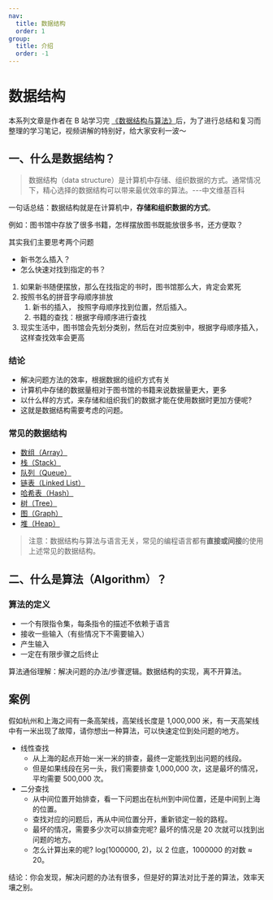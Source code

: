 ```yaml
---
nav:
  title: 数据结构
  order: 1
group:
  title: 介绍
  order: -1
---
```


# 数据结构

本系列文章是作者在 B 站学习完 [《数据结构与算法》](https://www.bilibili.com/video/BV1x7411L7Q7)后，为了进行总结和复习而整理的学习笔记，视频讲解的特别好，给大家安利一波～

## 一、什么是数据结构？

> 数据结构（data structure）是计算机中存储、组织数据的方式。通常情况下，精心选择的数据结构可以带来最优效率的算法。---中文维基百科

一句话总结：数据结构就是在计算机中，**存储和组织数据的方式**。

例如：图书馆中存放了很多书籍，怎样摆放图书既能放很多书，还方便取？

其实我们主要思考两个问题

- 新书怎么插入？
- 怎么快速对找到指定的书？

1. 如果新书随便摆放，那么在找指定的书时，图书馆那么大，肯定会累死
2. 按照书名的拼音字母顺序排放
   1. 新书的插入， 按照字母顺序找到位置，然后插入。
   2. 书籍的查找：根据字母顺序进行查找
3. 现实生活中，图书馆会先划分类别，然后在对应类别中，根据字母顺序插入，这样查找效率会更高

### 结论

- 解决问题方法的效率，根据数据的组织方式有关
- 计算机中存储的数据量相对于图书馆的书籍来说数据量更大，更多
- 以什么样的方式，来存储和组织我们的数据才能在使用数据时更加方便呢?
- 这就是数据结构需要考虑的问题。

### 常见的数据结构

- [数组（Array）](https://developer.mozilla.org/zh-CN/docs/Web/JavaScript/Reference/Global_Objects/Array)
- [栈（Stack）](/data-structure/01_stack)
- [队列（Queue）](/data-structure/02_queue)
- [链表（Linked List）](/data-structure/03_linked_list)
- [哈希表（Hash）](/data-structure/07_hash_table)
- [树（Tree）](/data-structure/08_tree&binary_tree)
- [图（Graph）](/data-structure/11_graph)
- [堆（Heap）](https://zh.wikipedia.org/wiki/%E5%A0%86%E7%A9%8D)

> 注意：数据结构与算法与语言无关，常见的编程语言都有**直接或间接**的使用上述常见的数据结构。

## 二、什么是算法（Algorithm）？

### 算法的定义

- 一个有限指令集，每条指令的描述不依赖于语言
- 接收一些输入（有些情况下不需要输入）
- 产生输入
- 一定在有限步骤之后终止

算法通俗理解：解决问题的办法/步骤逻辑。数据结构的实现，离不开算法。

## 案例

假如杭州和上海之间有一条高架线，高架线长度是 1,000,000 米，有一天高架线中有一米出现了故障，请你想出一种算法，可以快速定位到处问题的地方。

- 线性查找
  - 从上海的起点开始一米一米的排查，最终一定能找到出问题的线段。
  - 但是如果线段在另一头，我们需要排查 1,000,000 次，这是最坏的情况，平均需要 500,000 次。
- 二分查找
  - 从中间位置开始排查，看一下问题出在杭州到中间位置，还是中间到上海的位置。
  - 查找对应的问题后，再从中间位置分开，重新锁定一般的路程。
  - 最坏的情况，需要多少次可以排查完呢? 最坏的情况是 20 次就可以找到出问题的地方。
  - 怎么计算出来的呢? log(1000000, 2)，以 2 位底，1000000 的对数 ≈ 20。

结论：你会发现，解决问题的办法有很多，但是好的算法对比于差的算法，效率天壤之别。
